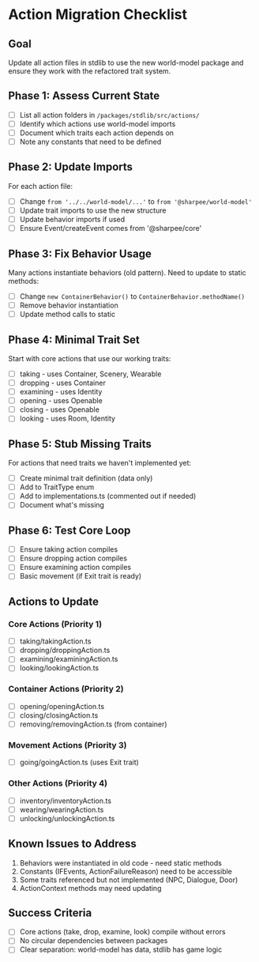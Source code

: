 # Action Migration Checklist

## Goal
Update all action files in stdlib to use the new world-model package and ensure they work with the refactored trait system.

## Phase 1: Assess Current State
- [ ] List all action folders in `/packages/stdlib/src/actions/`
- [ ] Identify which actions use world-model imports
- [ ] Document which traits each action depends on
- [ ] Note any constants that need to be defined

## Phase 2: Update Imports
For each action file:
- [ ] Change `from '../../world-model/...'` to `from '@sharpee/world-model'`
- [ ] Update trait imports to use the new structure
- [ ] Update behavior imports if used
- [ ] Ensure Event/createEvent comes from '@sharpee/core'

## Phase 3: Fix Behavior Usage
Many actions instantiate behaviors (old pattern). Need to update to static methods:
- [ ] Change `new ContainerBehavior()` to `ContainerBehavior.methodName()`
- [ ] Remove behavior instantiation
- [ ] Update method calls to static

## Phase 4: Minimal Trait Set
Start with core actions that use our working traits:
- [ ] taking - uses Container, Scenery, Wearable
- [ ] dropping - uses Container  
- [ ] examining - uses Identity
- [ ] opening - uses Openable
- [ ] closing - uses Openable
- [ ] looking - uses Room, Identity

## Phase 5: Stub Missing Traits
For actions that need traits we haven't implemented yet:
- [ ] Create minimal trait definition (data only)
- [ ] Add to TraitType enum
- [ ] Add to implementations.ts (commented out if needed)
- [ ] Document what's missing

## Phase 6: Test Core Loop
- [ ] Ensure taking action compiles
- [ ] Ensure dropping action compiles
- [ ] Ensure examining action compiles
- [ ] Basic movement (if Exit trait is ready)

## Actions to Update

### Core Actions (Priority 1)
- [ ] taking/takingAction.ts
- [ ] dropping/droppingAction.ts  
- [ ] examining/examiningAction.ts
- [ ] looking/lookingAction.ts

### Container Actions (Priority 2)
- [ ] opening/openingAction.ts
- [ ] closing/closingAction.ts
- [ ] removing/removingAction.ts (from container)

### Movement Actions (Priority 3)
- [ ] going/goingAction.ts (uses Exit trait)

### Other Actions (Priority 4)
- [ ] inventory/inventoryAction.ts
- [ ] wearing/wearingAction.ts
- [ ] unlocking/unlockingAction.ts

## Known Issues to Address
1. Behaviors were instantiated in old code - need static methods
2. Constants (IFEvents, ActionFailureReason) need to be accessible
3. Some traits referenced but not implemented (NPC, Dialogue, Door)
4. ActionContext methods may need updating

## Success Criteria
- [ ] Core actions (take, drop, examine, look) compile without errors
- [ ] No circular dependencies between packages
- [ ] Clear separation: world-model has data, stdlib has game logic
